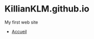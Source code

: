 # KillianKLM.github.io
My first web site
<body> 
     
<nav>
      <ul id="menu">
        <li><a href="accueil(page 1).html">Accueil</a></li>
      </ul>
</nav>
</body>
